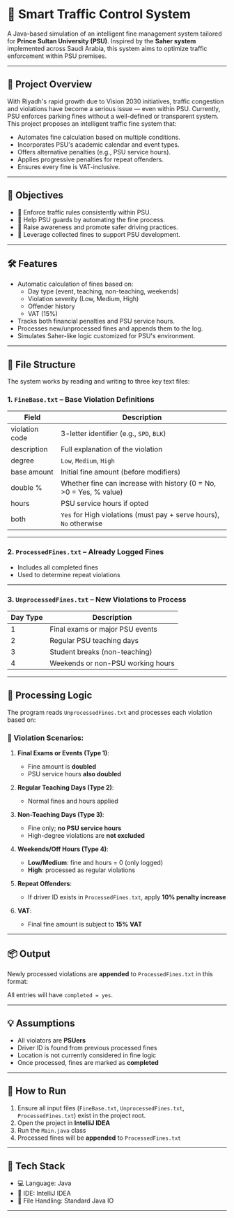 # 🚦 Smart Traffic Control System

A Java-based simulation of an intelligent fine management system tailored for **Prince Sultan University (PSU)**. Inspired by the **Saher system** implemented across Saudi Arabia, this system aims to optimize traffic enforcement within PSU premises.

---

## 📖 Project Overview

With Riyadh's rapid growth due to Vision 2030 initiatives, traffic congestion and violations have become a serious issue — even within PSU. Currently, PSU enforces parking fines without a well-defined or transparent system. This project proposes an intelligent traffic fine system that:

- Automates fine calculation based on multiple conditions.
- Incorporates PSU's academic calendar and event types.
- Offers alternative penalties (e.g., PSU service hours).
- Applies progressive penalties for repeat offenders.
- Ensures every fine is VAT-inclusive.

---

## 🎯 Objectives

- 📌 Enforce traffic rules consistently within PSU.
- 📌 Help PSU guards by automating the fine process.
- 📌 Raise awareness and promote safer driving practices.
- 📌 Leverage collected fines to support PSU development.

---

## 🛠️ Features

- Automatic calculation of fines based on:
  - Day type (event, teaching, non-teaching, weekends)
  - Violation severity (Low, Medium, High)
  - Offender history
  - VAT (15%)
- Tracks both financial penalties and PSU service hours.
- Processes new/unprocessed fines and appends them to the log.
- Simulates Saher-like logic customized for PSU's environment.

---

## 📁 File Structure

The system works by reading and writing to three key text files:

### 1. `FineBase.txt` – Base Violation Definitions

| Field           | Description                                                                 |
|----------------|-----------------------------------------------------------------------------|
| violation code | 3-letter identifier (e.g., `SPD`, `BLK`)                                    |
| description    | Full explanation of the violation                                            |
| degree         | `Low`, `Medium`, `High`                                                     |
| base amount    | Initial fine amount (before modifiers)                                      |
| double %       | Whether fine can increase with history (0 = No, >0 = Yes, % value)          |
| hours          | PSU service hours if opted                                                 |
| both           | `Yes` for High violations (must pay + serve hours), `No` otherwise          |

---

### 2. `ProcessedFines.txt` – Already Logged Fines


- Includes all completed fines
- Used to determine repeat violations

---

### 3. `UnprocessedFines.txt` – New Violations to Process


| Day Type | Description                                 |
|----------|---------------------------------------------|
| 1        | Final exams or major PSU events             |
| 2        | Regular PSU teaching days                   |
| 3        | Student breaks (non-teaching)               |
| 4        | Weekends or non-PSU working hours           |

---

## 🧠 Processing Logic

The program reads `UnprocessedFines.txt` and processes each violation based on:

### 🎯 Violation Scenarios:

1. **Final Exams or Events (Type 1)**:
   - Fine amount is **doubled**
   - PSU service hours **also doubled**

2. **Regular Teaching Days (Type 2)**:
   - Normal fines and hours applied

3. **Non-Teaching Days (Type 3)**:
   - Fine only; **no PSU service hours**
   - High-degree violations are **not excluded**

4. **Weekends/Off Hours (Type 4)**:
   - **Low/Medium**: fine and hours = 0 (only logged)
   - **High**: processed as regular violations

5. **Repeat Offenders**:
   - If driver ID exists in `ProcessedFines.txt`, apply **10% penalty increase**

6. **VAT**:
   - Final fine amount is subject to **15% VAT**

---

## 📦 Output

Newly processed violations are **appended** to `ProcessedFines.txt` in this format:


All entries will have `completed = yes`.

---

## 💡 Assumptions

- All violators are **PSUers**
- Driver ID is found from previous processed fines
- Location is not currently considered in fine logic
- Once processed, fines are marked as **completed**

---

## 🧪 How to Run

1. Ensure all input files (`FineBase.txt`, `UnprocessedFines.txt`, `ProcessedFines.txt`) exist in the project root.
2. Open the project in **IntelliJ IDEA**
3. Run the `Main.java` class
4. Processed fines will be **appended** to `ProcessedFines.txt`

---

## 🔧 Tech Stack

- 💻 Language: Java
- 🧠 IDE: IntelliJ IDEA
- 📄 File Handling: Standard Java IO

---


